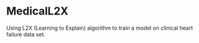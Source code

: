 # MedicalL2X
Using L2X (Learning to Explain) algorithm to train a model on clinical heart failure data set.
